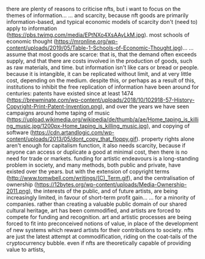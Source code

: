 there are plenty of reasons to criticise nfts,
but i want to focus on the themes of information...
... and scarcity,
because nft goods are primarily information-based,
and typical economic models of scarcity don't (need to) apply to information (https://pbs.twimg.com/media/EPtNXo4XsAAyLkM.jpg).
most schools of economic thought (https://mronline.org/wp-content/uploads/2019/05/Table-1-Schools-of-Economic-Thought.jpg)...
... assume that most goods are scarce:
that is, that the demand often exceeds supply,
and that there are costs involved in the production of goods,
such as raw materials,
and time.
but information isn't like cars or bread or people.
because it is intangible, it can be replicated without limit,
and at very little cost, depending on the medium.
despite this, or perhaps as a result of this,
institutions to inhibit the free replication of information have been around for centuries:
patents have existed since at least 1474 (https://brewminate.com/wp-content/uploads/2018/10/102918-57-History-Copyright-Print-Patent-Invention.png),
and over the years we have seen campaigns around home taping of music (https://upload.wikimedia.org/wikipedia/de/thumb/a/ae/Home_taping_is_killing_music.jpg/1200px-Home_taping_is_killing_music.jpg),
and copying of software (https://cdn.artandlogic.com/wp-content/uploads/2013/05/dont_copy_that_floppy.gif).
property rights alone aren't enough for capitalism function,
it also needs scarcity,
because if anyone can access or duplicate a good at minimal cost,
then there is no need for trade or markets.
funding for artistic endeavours is a long-standing problem in society,
and many methods, both public and private, have existed over the years.
but with the extension of copyright terms (http://www.tomwbell.com/writings/(C)_Term.gif),
and the centralisation of ownership (https://12bytes.org/wp-content/uploads/Media-Ownership-2011.png),
the interests of the public, and of future artists,
are being increasingly limited,
in favour of short-term profit gain...
... for a minority of companies.
rather than creating a valuable public domain of our shared cultural heritage,
art has been commodified, and artists are forced to compete for funding and recognition.
art and artistic processes are being forced to fit into preconceived notions of value,
in place of the development of new systems which reward artists for their contributions to society.
nfts are just the latest attempt at commodification,
riding on the coat-tails of the cryptocurrency bubble.
even if nfts are theoretically capable of providing value to artists,
